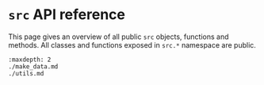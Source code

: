 # `src` API reference

This page gives an overview of all public `src` objects, functions and methods. All classes and functions exposed
in `src.*` namespace are public.

```{toctree}
:maxdepth: 2
./make_data.md
./utils.md
```
